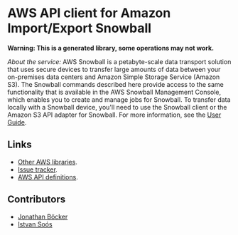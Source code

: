 # AWS API client for Amazon Import/Export Snowball

**Warning: This is a generated library, some operations may not work.**

*About the service:*
AWS Snowball is a petabyte-scale data transport solution that uses secure
devices to transfer large amounts of data between your on-premises data
centers and Amazon Simple Storage Service (Amazon S3). The Snowball commands
described here provide access to the same functionality that is available in
the AWS Snowball Management Console, which enables you to create and manage
jobs for Snowball. To transfer data locally with a Snowball device, you'll
need to use the Snowball client or the Amazon S3 API adapter for Snowball.
For more information, see the <a
href="https://docs.aws.amazon.com/AWSImportExport/latest/ug/api-reference.html">User
Guide</a>.

## Links

- [Other AWS libraries](https://github.com/agilord/aws_client/tree/master/generated).
- [Issue tracker](https://github.com/agilord/aws_client/issues).
- [AWS API definitions](https://github.com/aws/aws-sdk-js/tree/master/apis).

## Contributors

- [Jonathan Böcker](https://github.com/Schwusch)
- [Istvan Soós](https://github.com/isoos)

